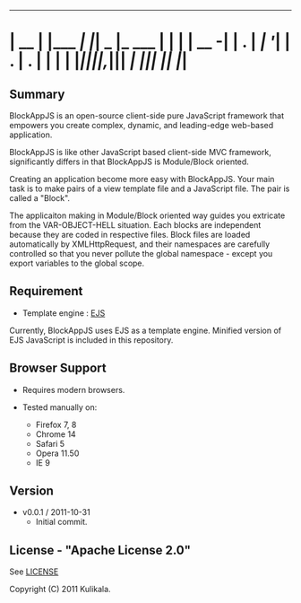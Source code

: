  _____ _         _   _____            __ _____ 
| __  | |___ ___| |_|  _  |___ ___ __|  |   __|
| __ -| | . |  _| '_|     | . | . |  |  |__   |
|_____|_|___|___|_,_|__|__|  _|  _|_____|_____|
                          |_| |_|              
===============================================

## Summary

BlockAppJS is an open-source client-side pure JavaScript framework
that empowers you create complex, dynamic, and leading-edge
web-based application.

BlockAppJS is like other JavaScript based client-side MVC framework,
significantly differs in that BlockAppJS is Module/Block oriented. 

Creating an application become more easy with BlockAppJS.
Your main task is to make pairs of a view template file and
a JavaScript file. The pair is called a "Block".

The applicaiton making in Module/Block oriented way guides you
extricate from the VAR-OBJECT-HELL situation. Each blocks are
independent because they are coded in respective files.
Block files are loaded automatically by XMLHttpRequest,
and their namespaces are carefully controlled so that you never
pollute the global namespace - except you export variables to
the global scope.


## Requirement

* Template engine : [EJS](http://embeddedjs.com)

Currently, BlockAppJS uses EJS as a template engine.
Minified version of EJS JavaScript is included in this repository.


## Browser Support

* Requires modern browsers.

* Tested manually on:
	* Firefox 7, 8
	* Chrome 14
	* Safari 5
	* Opera 11.50
	* IE 9


## Version

* v0.0.1 / 2011-10-31
	* Initial commit.


## License - "Apache License 2.0"

See [LICENSE](https://github.com/blockappjs/BlockAppJS/blob/master/LICENSE)

Copyright (C) 2011 Kulikala.
